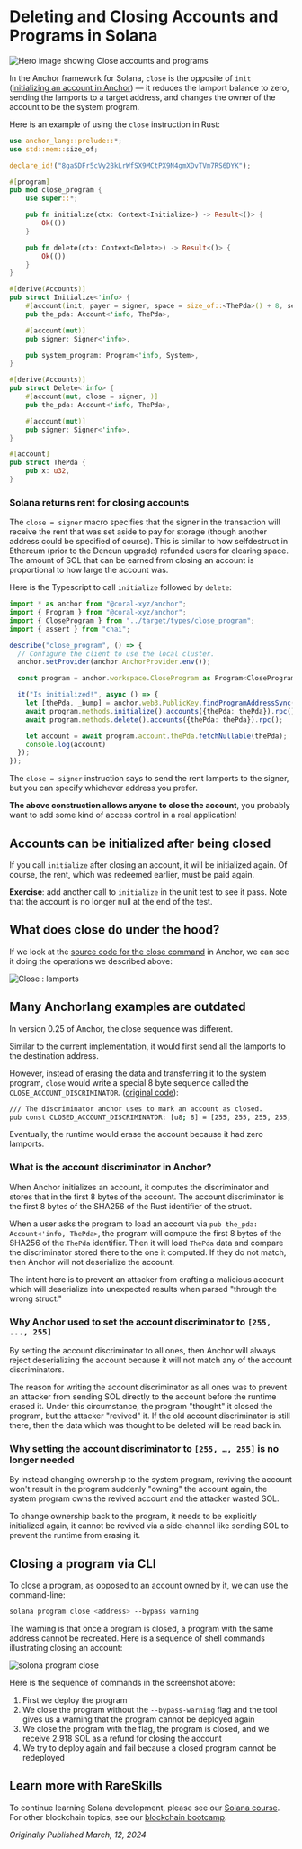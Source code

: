 # Deleting and Closing Accounts and Programs in Solana

![Hero image showing Close accounts and programs](https://static.wixstatic.com/media/935a00_74aadefdf66141ac8156b6fb8a78cbfd~mv2.jpg/v1/fill/w_1480,h_832,al_c,q_85,usm_0.66_1.00_0.01,enc_auto/935a00_74aadefdf66141ac8156b6fb8a78cbfd~mv2.jpg)

In the Anchor framework for Solana, `close` is the opposite of `init` ([initializing an account in Anchor](https://www.rareskills.io/post/solana-initialize-account)) — it reduces the lamport balance to zero, sending the lamports to a target address, and changes the owner of the account to be the system program.

Here is an example of using the `close` instruction in Rust:

```rust
use anchor_lang::prelude::*;
use std::mem::size_of;

declare_id!("8gaSDFr5cVy2BkLrWfSX9MCtPX9N4gmXDvTVm7RS6DYK");

#[program]
pub mod close_program {
    use super::*;

    pub fn initialize(ctx: Context<Initialize>) -> Result<()> {
        Ok(())
    }

    pub fn delete(ctx: Context<Delete>) -> Result<()> {
        Ok(())
    }
}

#[derive(Accounts)]
pub struct Initialize<'info> {
    #[account(init, payer = signer, space = size_of::<ThePda>() + 8, seeds = [], bump)]
    pub the_pda: Account<'info, ThePda>,

    #[account(mut)]
    pub signer: Signer<'info>,

    pub system_program: Program<'info, System>,
}

#[derive(Accounts)]
pub struct Delete<'info> {
    #[account(mut, close = signer, )]
    pub the_pda: Account<'info, ThePda>,

    #[account(mut)]
    pub signer: Signer<'info>,
}

#[account]
pub struct ThePda {
    pub x: u32,
}
```

### Solana returns rent for closing accounts
The `close = signer` macro specifies that the signer in the transaction will receive the rent that was set aside to pay for storage (though another address could be specified of course). This is similar to how selfdestruct in Ethereum (prior to the Dencun upgrade) refunded users for clearing space. The amount of SOL that can be earned from closing an account is proportional to how large the account was.

Here is the Typescript to call `initialize` followed by `delete`:

```typescript
import * as anchor from "@coral-xyz/anchor";
import { Program } from "@coral-xyz/anchor";
import { CloseProgram } from "../target/types/close_program";
import { assert } from "chai";

describe("close_program", () => {
  // Configure the client to use the local cluster.
  anchor.setProvider(anchor.AnchorProvider.env());

  const program = anchor.workspace.CloseProgram as Program<CloseProgram>;

  it("Is initialized!", async () => {
    let [thePda, _bump] = anchor.web3.PublicKey.findProgramAddressSync([], program.programId);
    await program.methods.initialize().accounts({thePda: thePda}).rpc();
    await program.methods.delete().accounts({thePda: thePda}).rpc();

    let account = await program.account.thePda.fetchNullable(thePda);
    console.log(account)
  });
});
```

The `close = signer` instruction says to send the rent lamports to the signer, but you can specify whichever address you prefer.

**The above construction allows anyone to close the account**, you probably want to add some kind of access control in a real application!

## Accounts can be initialized after being closed
If you call `initialize` after closing an account, it will be initialized again. Of course, the rent, which was redeemed earlier, must be paid again.

**Exercise**: add another call to `initialize` in the unit test to see it pass. Note that the account is no longer null at the end of the test.

## What does close do under the hood?
If we look at the [source code for the close command](https://github.com/coral-xyz/anchor/blob/v0.29.0/lang/src/common.rs) in Anchor, we can see it doing the operations we described above:

![Close : lamports](https://static.wixstatic.com/media/935a00_dfd66357bad44b758fce6240bebae673~mv2.png/v1/fill/w_1480,h_708,al_c,q_90,usm_0.66_1.00_0.01,enc_auto/935a00_dfd66357bad44b758fce6240bebae673~mv2.png)

## Many Anchorlang examples are outdated
In version 0.25 of Anchor, the close sequence was different.

Similar to the current implementation, it would first send all the lamports to the destination address.

However, instead of erasing the data and transferring it to the system program, `close` would write a special 8 byte sequence called the `CLOSE_ACCOUNT_DISCRIMINATOR`. ([original code](https://github.com/coral-xyz/anchor/blob/v0.25.0/lang/src/lib.rs#L273)):

```bash
/// The discriminator anchor uses to mark an account as closed.
pub const CLOSED_ACCOUNT_DISCRIMINATOR: [u8; 8] = [255, 255, 255, 255, 255, 255, 255, 255];
```

<!-- ![pub const CLOSED_ACCOUNT_DISCRIMINATOR](https://static.wixstatic.com/media/935a00_24b182dead824479901e064b4ae16dda~mv2.png/v1/fill/w_1480,h_84,al_c,q_85,usm_0.66_1.00_0.01,enc_auto/935a00_24b182dead824479901e064b4ae16dda~mv2.png) -->

Eventually, the runtime would erase the account because it had zero lamports.

### What is the account discriminator in Anchor?
When Anchor initializes an account, it computes the discriminator and stores that in the first 8 bytes of the account. The account discriminator is the first 8 bytes of the SHA256 of the Rust identifier of the struct.

When a user asks the program to load an account via `pub the_pda: Account<'info, ThePda>`, the program will compute the first 8 bytes of the SHA256 of the `ThePda` identifier. Then it will load `ThePda` data and compare the discriminator stored there to the one it computed. If they do not match, then Anchor will not deserialize the account.

The intent here is to prevent an attacker from crafting a malicious account which will deserialize into unexpected results when parsed "through the wrong struct."

### Why Anchor used to set the account discriminator to `[255, ..., 255]`
By setting the account discriminator to all ones, then Anchor will always reject deserializing the account because it will not match any of the account discriminators.

The reason for writing the account discriminator as all ones was to prevent an attacker from sending SOL directly to the account before the runtime erased it. Under this circumstance, the program "thought" it closed the program, but the attacker "revived" it. If the old account discriminator is still there, then the data which was thought to be deleted will be read back in.

### Why setting the account discriminator to `[255, …, 255]` is no longer needed
By instead changing ownership to the system program, reviving the account won't result in the program suddenly "owning" the account again, the system program owns the revived account and the attacker wasted SOL.

To change ownership back to the program, it needs to be explicitly initialized again, it cannot be revived via a side-channel like sending SOL to prevent the runtime from erasing it.

## Closing a program via CLI

To close a program, as opposed to an account owned by it, we can use the command-line:

```bash
solana program close <address> --bypass warning
```

The warning is that once a program is closed, a program with the same address cannot be recreated. Here is a sequence of shell commands illustrating closing an account:

![solona program close](https://static.wixstatic.com/media/935a00_6656a12dd8ab418eb568038dc955fbeb~mv2.png/v1/fill/w_1480,h_470,al_c,q_90,usm_0.66_1.00_0.01,enc_auto/935a00_6656a12dd8ab418eb568038dc955fbeb~mv2.png)

Here is the sequence of commands in the screenshot above:
1. First we deploy the program
2. We close the program without the `--bypass-warning` flag and the tool gives us a warning that the program cannot be deployed again
3. We close the program with the flag, the program is closed, and we receive 2.918 SOL as a refund for closing the account
4. We try to deploy again and fail because a closed program cannot be redeployed

## Learn more with RareSkills
To continue learning Solana development, please see our [Solana course](https://www.rareskills.io/solana-tutorial). For other blockchain topics, see our [blockchain bootcamp](https://www.rareskills.io/web3-blockchain-bootcamps).

*Originally Published March, 12, 2024*